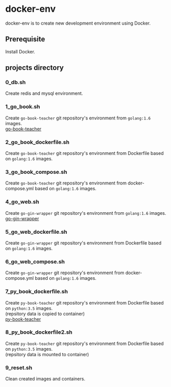 # docker-env
docker-env is to create new development environment using Docker.


## Prerequisite
Install Docker.

## projects directory

### 0_db.sh
Create redis and mysql environment.

### 1_go_book.sh
Create ```go-book-teacher``` git repository's environment from ```golang:1.6``` images.  
[go-book-teacher](https://github.com/hiromaily/go-book-teacher)  

### 2_go_book_dockerfile.sh
Create ```go-book-teacher``` git repository's environment from Dockerfile based on ```golang:1.6``` images.

### 3_go_book_compose.sh
Create ```go-book-teacher``` git repository's environment from docker-compose.yml based on ```golang:1.6``` images.

### 4_go_web.sh
Create ```go-gin-wrapper``` git repository's environment from ```golang:1.6``` images.  
[go-gin-wrapper](https://github.com/hiromaily/go-gin-wrapper)  

### 5_go_web_dockerfile.sh
Create ```go-gin-wrapper``` git repository's environment from Dockerfile based on ```golang:1.6``` images.

### 6_go_web_compose.sh
Create ```go-gin-wrapper``` git repository's environment from docker-compose.yml based on ```golang:1.6``` images.

### 7_py_book_dockerfile.sh
Create ```py-book-teacher``` git repository's environment from Dockerfile based on ```python:3.5``` images.  
(repsitory data is copied to container)  
[py-book-teacher](https://github.com/hiromaily/py-book-teacher)  

### 8_py_book_dockerfile2.sh
Create ```py-book-teacher``` git repository's environment from Dockerfile based on ```python:3.5``` images.  
(repsitory data is mounted to container)  

### 9_reset.sh
Clean created images and containers.

